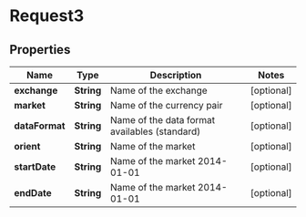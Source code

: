 
# Request3

## Properties
Name | Type | Description | Notes
------------ | ------------- | ------------- | -------------
**exchange** | **String** | Name of the exchange |  [optional]
**market** | **String** | Name of the currency pair |  [optional]
**dataFormat** | **String** | Name of the data format availables (standard) |  [optional]
**orient** | **String** | Name of the market |  [optional]
**startDate** | **String** | Name of the market 2014-01-01 |  [optional]
**endDate** | **String** | Name of the market 2014-01-01 |  [optional]



